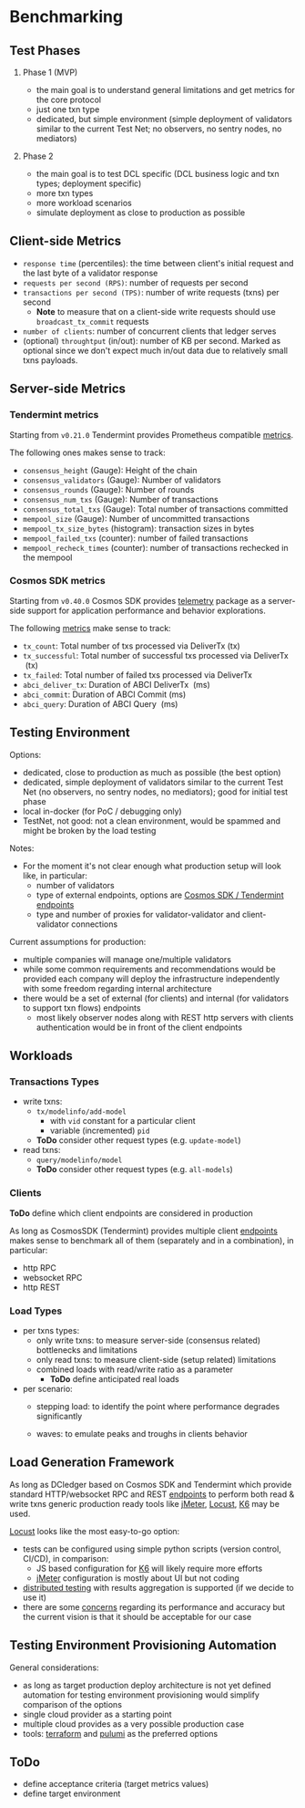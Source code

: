 # Benchmarking

## Test Phases

1. Phase 1 (MVP)
   - the main goal is to understand general limitations and get metrics for the core protocol
   - just one txn type
   - dedicated, but simple environment (simple deployment of validators similar to the current Test Net; no observers, no sentry nodes, no mediators)

2. Phase 2
   - the main goal is to test DCL specific (DCL business logic and txn types; deployment specific)  
   - more txn types  
   - more workload scenarios
   - simulate deployment as close to production as possible

## Client-side Metrics

- `response time` (percentiles): the time between client's initial request and the last byte of a validator response
- `requests per second (RPS)`: number of requests per second
- `transactions per second (TPS)`: number of write requests (txns) per second
  - **Note** to measure that on a client-side write requests should use `broadcast_tx_commit` requests
- `number of clients`: number of concurrent clients that ledger serves
- (optional) `throughtput` (in/out): number of KB per second. Marked as optional since we don't expect much in/out data due to relatively small txns payloads.

## Server-side Metrics

### Tendermint metrics

Starting from `v0.21.0` Tendermint provides Prometheus compatible [metrics](https://docs.tendermint.com/v0.34/tendermint-core/metrics.html).

The following ones makes sense to track:

- `consensus_height` (Gauge): Height of the chain
- `consensus_validators` (Gauge): Number of validators
- `consensus_rounds` (Gauge): Number of rounds
- `consensus_num_txs` (Gauge): Number of transactions
- `consensus_total_txs` (Gauge): Total number of transactions committed
- `mempool_size` (Gauge): Number of uncommitted transactions
- `mempool_tx_size_bytes` (histogram): transaction sizes in bytes
- `mempool_failed_txs` (counter): number of failed transactions
- `mempool_recheck_times` (counter): number of transactions rechecked in the mempool

### Cosmos SDK metrics

Starting from `v0.40.0` Cosmos SDK provides [telemetry](https://docs.cosmos.network/v0.45/core/telemetry.html) package as a server-side support for application performance and behavior explorations.

The following [metrics](https://docs.cosmos.network/v0.45/core/telemetry.html#supported-metrics) make sense to track:

- `tx_count`: Total number of txs processed via DeliverTx (tx)
- `tx_successful`: Total number of successful txs processed via DeliverTx  (tx)
- `tx_failed`: Total number of failed txs processed via DeliverTx
- `abci_deliver_tx`: Duration of ABCI DeliverTx  (ms)
- `abci_commit`: Duration of ABCI Commit (ms)
- `abci_query`: Duration of ABCI Query  (ms)

## Testing Environment

Options:

- dedicated, close to production as much as possible (the best option)
- dedicated, simple deployment of validators similar to the current Test Net (no observers, no sentry nodes, no mediators);
  good for initial test phase
- local in-docker (for PoC / debugging only)
- TestNet, not good: not a clean environment, would be spammed and might be broken by the load testing

Notes:

- For the moment it's not clear enough what production setup will look like, in particular:
  - number of validators
  - type of external endpoints, options are [Cosmos SDK / Tendermint endpoints](https://docs.cosmos.network/v0.45/core/grpc_rest.html)
  - type and number of proxies for validator-validator and client-validator connections

Current assumptions for production:

- multiple companies will manage one/multiple validators
- while some common requirements and recommendations would be provided each company will deploy the infrastructure independently with some freedom regarding internal architecture
- there would be a set of external (for clients) and internal (for validators to support txn flows) endpoints
  - most likely observer nodes along with REST http servers with clients authentication would be in front of the client endpoints

## Workloads

### Transactions Types

- write txns:
  - `tx/modelinfo/add-model`
    - with `vid` constant for a particular client
    - variable (incremented) `pid`
  - **ToDo** consider other request types (e.g. `update-model`)
- read txns:
  - `query/modelinfo/model`
  - **ToDo** consider other request types (e.g. `all-models`)

### Clients

**ToDo** define which client endpoints are considered in production

As long as CosmosSDK (Tendermint) provides multiple client [endpoints](https://docs.cosmos.network/v0.45/core/grpc_rest.html) makes sense to benchmark all of them (separately and in a combination), in particular:

- http RPC
- websocket RPC
- http REST

### Load Types

- per txns types:
  - only write txns: to measure server-side (consensus related) bottlenecks and limitations
  - only read txns: to measure client-side (setup related) limitations
  - combined loads with read/write ratio as a parameter
    - **ToDo** define anticipated real loads
- per scenario:
  - stepping load: to identify the point where performance degrades significantly

  - waves: to emulate peaks and troughs in clients behavior

## Load Generation Framework

As long as DCledger based on Cosmos SDK and Tendermint which provide standard HTTP/websocket RPC and REST  [endpoints](https://docs.cosmos.network/v0.45/core/grpc_rest.html) to perform both read & write txns generic production ready tools like [jMeter](https://jmeter.apache.org/), [Locust](https://locust.io/), [K6](https://k6.io/) may be used.

[Locust](https://locust.io/) looks like the most easy-to-go option:

- tests can be configured using simple python scripts (version control, CI/CD), in comparison:
  - JS based configuration for [K6](https://k6.io/) will likely require more efforts
  - [jMeter](https://jmeter.apache.org/) configuration is mostly about UI but not coding
- [distributed testing](http://docs.locust.io/en/latest/running-distributed.html) with results aggregation is supported (if we decide to use it)
- there are some [concerns](https://k6.io/blog/comparing-best-open-source-load-testing-tools/) regarding its performance and accuracy but the current vision is that it should be acceptable for our case

## Testing Environment Provisioning Automation

General considerations:

- as long as target production deploy architecture is not yet defined automation for testing environment provisioning would simplify comparison of the options
- single cloud provider as a starting point
- multiple cloud provides as a very possible production case
- tools: [terraform](https://developer.hashicorp.com/terraform) and [pulumi](https://www.pulumi.com/) as the preferred options

## ToDo

- define acceptance criteria (target metrics values)
- define target environment

